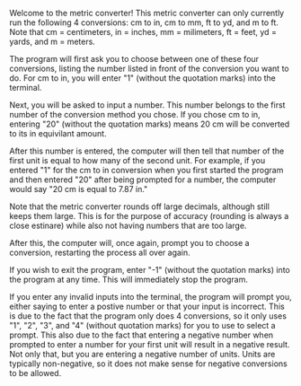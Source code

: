 Welcome to the metric converter! This metric converter can only currently run the following 4 conversions: cm to in, cm to mm, ft to yd, and m to ft.
Note that cm = centimeters, in = inches, mm = milimeters, ft = feet, yd = yards, and m = meters.

The program will first ask you to choose between one of these four conversions, listing the number listed in front of the conversion you want to do.
For cm to in, you will enter "1" (without the quotation marks) into the terminal.

Next, you will be asked to input a number. This number belongs to the first number of the conversion method you chose.
If you chose cm to in, entering "20" (without the quotation marks) means 20 cm will be converted to its in equivilant amount.

After this number is entered, the computer will then tell that number of the first unit is equal to how many of the second unit.
For example, if you entered "1" for the cm to in conversion when you first started the program and then entered "20" after being prompted for a number,
the computer would say "20 cm is equal to 7.87 in."

Note that the metric converter rounds off large decimals, although still keeps them large.
This is for the purpose of accuracy (rounding is always a close estinare) while also not having numbers that are too large.

After this, the computer will, once again, prompt you to choose a conversion, restarting the process all over again.

If you wish to exit the program, enter "-1" (without the quotation marks) into the program at any time. This will immediately stop the program.

If you enter any invalid inputs into the terminal, the program will prompt you, either saying to enter a postive number or that your input is incorrect.
This is due to the fact that the program only does 4 conversions, so it only uses "1", "2", "3", and "4" (without quotation marks) for you to use to select a prompt.
This also due to the fact that entering a negative number when prompted to enter a number for your first unit will result in a negative result.
Not only that, but you are entering a negative number of units. Units are typically non-negative, so it does not make sense for negative conversions to be allowed.
